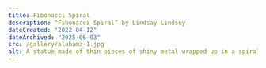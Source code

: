 ```yaml
---
title: Fibonacci Spiral
description: “Fibonacci Spiral” by Lindsay Lindsey
dateCreated: "2022-04-12"
dateArchived: "2025-06-03"
src: /gallery/alabama-1.jpg
alt: A statue made of thin pieces of shiny metal wrapped up in a spiral. The statue is in a court yard of a brick building with shrubbery all around.
---
```

